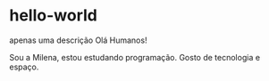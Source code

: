# hello-world
apenas uma descrição
Olá Humanos!

Sou a Milena, estou estudando programação. Gosto de tecnologia e espaço.
